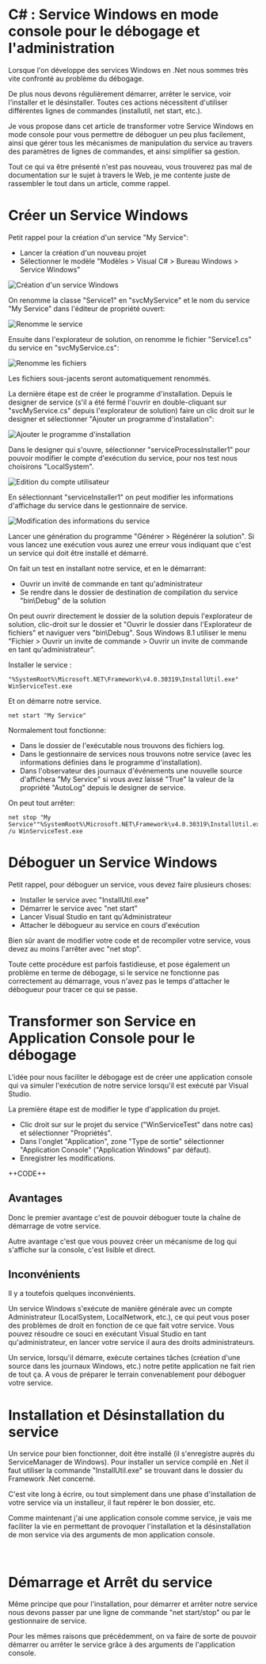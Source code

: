 # C# : Service Windows en mode console pour le débogage et l'administration

Lorsque l'on développe des services Windows en .Net nous sommes très vite confronté au problème du débogage.

De plus nous devons régulièrement démarrer, arrêter le service, voir l'installer et le désinstaller. Toutes ces actions nécessitent d'utiliser différentes lignes de commandes (installutil, net start, etc.).

Je vous propose dans cet article de transformer votre Service Windows en mode console pour vous permettre de déboguer un peu plus facilement, ainsi que gérer tous les mécanismes de manipulation du service au travers des paramètres de lignes de commandes, et ainsi simplifier sa gestion.

Tout ce qui va être présenté n'est pas nouveau, vous trouverez pas mal de documentation sur le sujet à travers le Web, je me contente juste de rassembler le tout dans un article, comme rappel.

# Créer un Service Windows

Petit rappel pour la création d'un service "My Service":
- Lancer la création d'un nouveau projet
- Sélectionner le modèle "Modèles > Visual C# > Bureau Windows > Service Windows"


![Création d'un service Windows](vs-ws-create1.png)

On renomme la classe "Service1" en "svcMyService" et le nom du service "My Service" dans l'éditeur de propriété ouvert:

![Renomme le service](vs-ws-create2.png)

Ensuite dans l'explorateur de solution, on renomme le fichier "Service1.cs" du service en "svcMyService.cs":

![Renomme les fichiers](vs-ws-create3.png)

Les fichiers sous-jacents seront automatiquement renommés.

La dernière étape est de créer le programme d'installation. Depuis le designer de service (s'il a été fermé l'ouvrir en double-cliquant sur "svcMyService.cs" depuis l'explorateur de solution) faire un clic droit sur le designer et sélectionner "Ajouter un programme d'installation":

![Ajouter le programme d'installation](vs-ws-create4.png)

Dans le designer qui s'ouvre, sélectionner "serviceProcessInstaller1" pour pouvoir modifier le compte d'exécution du service, pour nos test nous choisirons "LocalSystem".

![Edition du compte utilisateur](vs-ws-create5.png)

En sélectionnant "serviceInstaller1" on peut modifier les informations d'affichage du service dans le gestionnaire de service.

![Modification des informations du service](vs-ws-create6.png)

Lancer une génération du programme "Générer &gt; Régénérer la solution". Si vous lancez une exécution vous aurez une erreur vous indiquant que c'est un service qui doit être installé et démarré.

On fait un test en installant notre service, et en le démarrant:
- Ouvrir un invité de commande en tant qu'administrateur
- Se rendre dans le dossier de destination de compilation du service "bin\Debug" de la solution

On peut ouvrir directement le dossier de la solution depuis l'explorateur de solution, clic-droit sur le dossier et "Ouvrir le dossier dans l'Explorateur de fichiers" et naviguer vers "bin\Debug". Sous Windows 8.1 utiliser le menu "Fichier > Ouvrir un invite de commande > Ouvrir un invite de commande en tant qu'administrateur".

Installer le service :

```
"%SystemRoot%\Microsoft.NET\Framework\v4.0.30319\InstallUtil.exe" WinServiceTest.exe
```

Et on démarre notre service.

```
net start "My Service"
```

Normalement tout fonctionne:
- Dans le dossier de l'exécutable nous trouvons des fichiers log.
- Dans le gestionnaire de services nous trouvons notre service (avec les informations définies dans le programme d'installation).
- Dans l'observateur des journaux d'événements une nouvelle source d'affichera "My Service" si vous avez laissé "True" la valeur de la propriété "AutoLog" depuis le designer de service.

On peut tout arrêter:

```
net stop "My Service""%SystemRoot%\Microsoft.NET\Framework\v4.0.30319\InstallUtil.exe" /u WinServiceTest.exe
```

# Déboguer un Service Windows

Petit rappel, pour déboguer un service, vous devez faire plusieurs choses:
- Installer le service avec "InstallUtil.exe"
- Démarrer le service avec "net start"
- Lancer Visual Studio en tant qu'Administrateur
- Attacher le débogueur au service en cours d'exécution

Bien sûr avant de modifier votre code et de recompiler votre service, vous devez au moins l'arrêter avec "net stop".

Toute cette procédure est parfois fastidieuse, et pose également un problème en terme de débogage, si le service ne fonctionne pas correctement au démarrage, vous n'avez pas le temps d'attacher le débogueur pour tracer ce qui se passe.

# Transformer son Service en Application Console pour le débogage

L'idée pour nous faciliter le débogage est de créer une application console qui va simuler l'exécution de notre service lorsqu'il est exécuté par Visual Studio.

La première étape est de modifier le type d'application du projet.
- Clic droit sur sur le projet du service ("WinServiceTest" dans notre cas) et sélectionner "Propriétés".
- Dans l'onglet "Application", zone "Type de sortie" sélectionner "Application Console" ("Application Windows" par défaut).
- Enregistrer les modifications.


++CODE++

<h2>Avantages</h2>
Donc le premier avantage c'est de pouvoir déboguer toute la chaîne de démarrage de votre service.

Autre avantage c'est que vous pouvez créer un mécanisme de log qui s'affiche sur la console, c'est lisible et direct.
<h2>Inconvénients</h2>
Il y a toutefois quelques inconvénients.

Un service Windows s'exécute de manière générale avec un compte Administrateur (LocalSystem, LocalNetwork, etc.), ce qui peut vous poser des problèmes de droit en fonction de ce que fait votre service. Vous pouvez résoudre ce souci en exécutant Visual Studio en tant qu'administrateur, en lancer votre service il aura des droits administrateurs.

Un service, lorsqu'il démarre, exécute certaines tâches (création d'une source dans les journaux Windows, etc.) notre petite application ne fait rien de tout ça. A vous de préparer le terrain convenablement pour déboguer votre service.
<h1>Installation et Désinstallation du service</h1>
Un service pour bien fonctionner, doit être installé (il s'enregistre auprès du ServiceManager de Windows). Pour installer un service compilé en .Net il faut utiliser la commande "InstallUtil.exe" se trouvant dans le dossier du Framework .Net concerné.

C'est vite long à écrire, ou tout simplement dans une phase d'installation de votre service via un installeur, il faut repérer le bon dossier, etc.

Comme maintenant j'ai une application console comme service, je vais me faciliter la vie en permettant de provoquer l'installation et la désinstallation de mon service via des arguments de mon application console.

&nbsp;
<h1>Démarrage et Arrêt du service</h1>
Même principe que pour l'installation, pour démarrer et arrêter notre service nous devons passer par une ligne de commande "net start/stop" ou par le gestionnaire de service.

Pour les mêmes raisons que précédemment, on va faire de sorte de pouvoir démarrer ou arrêter le service grâce à des arguments de l'application console.

&nbsp;
